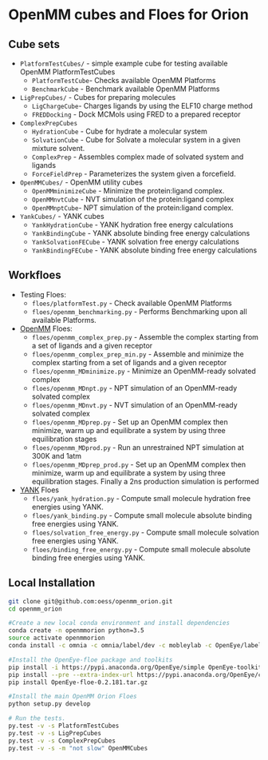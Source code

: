 # OpenMM cubes and Floes for Orion

## Cube sets

* `PlatformTestCubes/` - simple example cube for testing available OpenMM PlatformTestCubes
  * `PlatformTestCube`- Checks available OpenMM Platforms
  * `BenchmarkCube` - Benchmark available OpenMM Platforms
* `LigPrepCubes/` - Cubes for preparing molecules
  * `LigChargeCube`- Charges ligands by using the ELF10 charge method
  * `FREDDocking` - Dock MCMols using FRED to a prepared receptor
* `ComplexPrepCubes`
  * `HydrationCube` - Cube for hydrate a molecular system
  * `SolvationCube` - Cube for Solvate a molecular system in a given mixture solvent.
  * `ComplexPrep` - Assembles complex made of solvated system and ligands
  * `ForceFieldPrep` - Parameterizes the system given a forcefield.
* `OpenMMCubes/` - OpenMM utility cubes
  * `OpenMMminimizeCube` - Minimize the protein:ligand complex.
  * `OpenMMnvtCube` - NVT simulation of the protein:ligand complex
  * `OpenMMnptCube`- NPT simulation of the protein:ligand complex.
* `YankCubes/` - YANK cubes
  * `YankHydrationCube` - YANK hydration free energy calculations
  * `YankBindingCube` - YANK absolute binding free energy calculations
  * `YankSolvationFECube` - YANK solvation free energy calculations
  * `YankBindingFECube` - YANK absolute binding free energy calculations
   

## Workfloes
* Testing Floes:
  * `floes/platformTest.py` - Check available OpenMM Platforms
  * `floes/openmm_benchmarking.py` - Performs Benchmarking upon all available Platforms.
* [OpenMM](https://github.com/pandegroup/openmm) Floes:
  * `floes/openmm_complex_prep.py` - Assemble the complex starting from a set of ligands and a given receptor
  * `floes/openmm_complex_prep_min.py` - Assemble and minimize the complex starting from a set of ligands and a given receptor
  * `floes/openmm_MDminimize.py` - Minimize an OpenMM-ready solvated complex
  * `floes/openmm_MDnpt.py` - NPT simulation of an OpenMM-ready solvated complex
  * `floes/openmm_MDnvt.py` - NVT simulation of an OpenMM-ready solvated complex
  * `floes/openmm_MDprep.py` - Set up an OpenMM complex then minimize, warm up and equilibrate a system by using three equilibration stages
  * `floes/openmm_MDprod.py` - Run an unrestrained NPT simulation at 300K and 1atm
  * `floes/openmm_MDprep_prod.py` - Set up an OpenMM complex then minimize, warm up and equilibrate a system by using three equilibration stages. 
  Finally a 2ns production simulation is performed     
* [YANK](https://github.com/choderalab/yank) Floes
  * `floes/yank_hydration.py` - Compute small molecule hydration free energies using YANK.
  * `floes/yank_binding.py` - Compute small molecule absolute binding free energies using YANK.
  * `floes/solvation_free_energy.py` - Compute small molecule solvation free energies using YANK.
  * `floes/binding_free_energy.py` - Compute small molecule absolute binding free energies using YANK.
 
## Local Installation
```bash
git clone git@github.com:oess/openmm_orion.git
cd openmm_orion

#Create a new local conda environment and install dependencies
conda create -n openmmorion python=3.5
source activate openmmorion
conda install -c omnia -c omnia/label/dev -c mobleylab -c OpenEye/label/Orion -c conda-forge openmm==7.1.1 openmoltools==0.8.1 ambermini==16.16.0 parmed==2.7.3 pdbfixer==1.4 openforcefield==0.0.2 smirff99frosst==1.0.5 alchemy==1.2.3 yank==0.18.0 oeommtools pymbar==3.0.3 networkx==1.11 

#Install the OpenEye-floe package and toolkits
pip install -i https://pypi.anaconda.org/OpenEye/simple OpenEye-toolkits
pip install --pre --extra-index-url https://pypi.anaconda.org/OpenEye/channel/beta/simple OpenEye-oenotebook
pip install OpenEye-floe-0.2.181.tar.gz

#Install the main OpenMM Orion Floes
python setup.py develop

# Run the tests.
py.test -v -s PlatformTestCubes
py.test -v -s LigPrepCubes
py.test -v -s ComplexPrepCubes
py.test -v -s -m "not slow" OpenMMCubes
```

